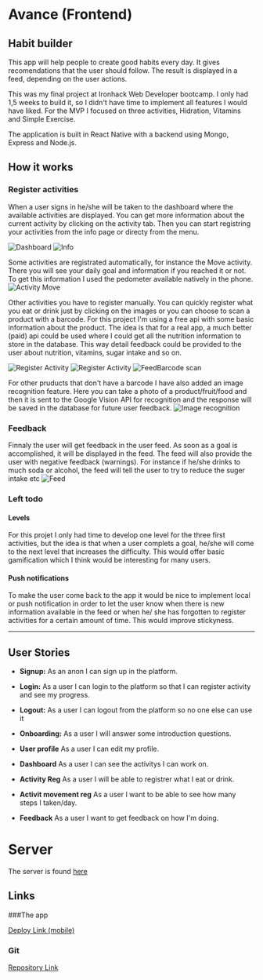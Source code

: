 # Avance (Frontend)

## Habit builder

This app will help people to create good habits every day. It gives recomendations that the user should follow. The result is displayed in a feed, depending on the user actions.

This was my final project at Ironhack Web Developer bootcamp. I only had 1,5 weeks to build it, so I didn't have time to implement all features I would have liked. For the MVP I focused on three activities, Hidration, Vitamins and Simple Exercise.

The application is built in React Native with a backend using Mongo, Express and Node.js.


## How it works

### Register activities
When a user signs in he/she will be taken to the dashboard where the available activities are displayed. You can get more information about the current activity by clicking on the activity tab. Then you can start registring your activities from the info page or directy from the menu. 


![Dashboard](./assets/images/app-dashboard.jpg)  ![Info](./assets/images/app-info.jpg) 

Some activities are registrated automatically, for instance the Move activity. There you will see your daily goal and information if you reached it or not. To get this information I used the pedometer available natively in the phone. 
![Activity Move](./assets/images/app-step-counter.jpg)

Other activities you have to register manually. You can quickly register what you eat or drink just by clicking on the images or you can choose to scan a product with a barcode. For this project I'm using a free api with some basic information about the product. The idea is that for a real app, a much better (paid) api could be used where I could get all the nutrition information to store in the database. This way detail feedback could be provided to the user about nutrition, vitamins, sugar intake and so on.

![Register Activity](./assets/images/app-register-2.jpg) ![Register Activity](./assets/images/app-register-3.jpg) ![FeedBarcode scan](./assets/images/app-barcode.jpg) 

For other pruducts that don't have a barcode I have also added an image recognition feature. Here you can take a photo of a product/fruit/food and then it is sent to the Google Vision API for recognition and the response will be saved in the database for future user feedback.
![Image recognition](./assets/images/app-image-recognition.jpg)

### Feedback
Finnaly the user will get feedback in the user feed. As soon as a goal is accomplished, it will be displayed in the feed. The feed will also provide the user with negative feedback (warnings). For instance if he/she drinks to much soda or alcohol, the feed will tell the user to try to reduce the suger intake etc
![Feed](./assets/images/app-feed-1.jpg)



### Left todo

#### Levels

For this projet I only had time to develop one level for the three first activities, but the idea is that when a user complets a goal, he/she will come to the next level that increases the difficulty. This would offer basic gamification which I think would be interesting for many users.

#### Push notifications

To make the user come back to the app it would be nice to implement local or push notification in order to let the user know when there is new information available in the feed or when he/ she has forgotten to register activities for a certain amount of time. This would improve stickyness.


------



## User Stories

- **Signup:** As an anon I can sign up in the platform.

- **Login:** As a user I can login to the platform so that I can register activity and see my progress.

- **Logout:** As a user I can logout from the platform so no one else can use it

- **Onboarding:** As a user I will answer some introduction questions. 

- **User profile** As a user I can edit my profile.

- **Dashboard** As a user I can see the activitys I can work on.

- **Activity Reg** As a user I will be able to registrer what I eat or drink.

- **Activit movement reg**  As a user I want to be able to see how many steps I taken/day.

- **Feedback** As a user I want to get feedback on how I'm doing.

  

# Server
The server is found [here](https://github.com/ansolantz/avance-backend)



## Links

###The app

[Deploy Link (mobile)](https://exp.host/@ansolantz/avance-native)

### Git

[Repository Link](https://github.com/ansolantz/avance-native)


